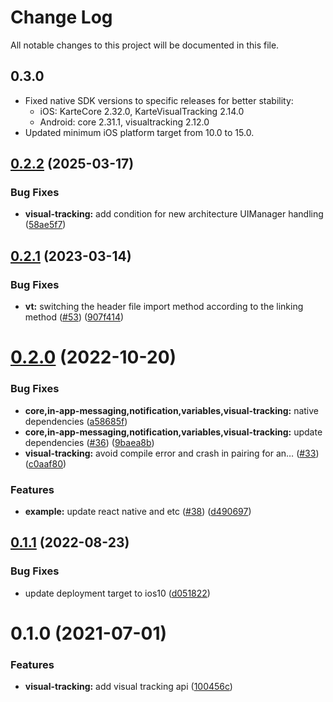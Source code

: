 # Change Log

All notable changes to this project will be documented in this file.

## 0.3.0

- Fixed native SDK versions to specific releases for better stability:
  - iOS: KarteCore 2.32.0, KarteVisualTracking 2.14.0
  - Android: core 2.31.1, visualtracking 2.12.0
- Updated minimum iOS platform target from 10.0 to 15.0.


## [0.2.2](https://github.com/plaidev/karte-react-native/compare/@react-native-karte/visual-tracking@0.2.1...@react-native-karte/visual-tracking@0.2.2) (2025-03-17)


### Bug Fixes

* **visual-tracking:** add condition for new architecture UIManager handling ([58ae5f7](https://github.com/plaidev/karte-react-native/commit/58ae5f7c4c3d1d1eadac22e06c2a0d533729a8e4))





## [0.2.1](https://github.com/plaidev/karte-react-native/compare/@react-native-karte/visual-tracking@0.2.0...@react-native-karte/visual-tracking@0.2.1) (2023-03-14)


### Bug Fixes

* **vt:** switching the header file import method according to the linking method ([#53](https://github.com/plaidev/karte-react-native/issues/53)) ([907f414](https://github.com/plaidev/karte-react-native/commit/907f414b322c3c74b7d1bc308bb98aae8994fd83))





# [0.2.0](https://github.com/plaidev/karte-react-native/compare/@react-native-karte/visual-tracking@0.1.1...@react-native-karte/visual-tracking@0.2.0) (2022-10-20)


### Bug Fixes

* **core,in-app-messaging,notification,variables,visual-tracking:** native dependencies ([a58685f](https://github.com/plaidev/karte-react-native/commit/a58685f2f8c4da0f0209d8c1807fe549a9388826))
* **core,in-app-messaging,notification,variables,visual-tracking:** update dependencies ([#36](https://github.com/plaidev/karte-react-native/issues/36)) ([9baea8b](https://github.com/plaidev/karte-react-native/commit/9baea8bb5b658c77fd1b4eb8b554a833d2156f33))
* **visual-tracking:** avoid compile error and crash in pairing for an… ([#33](https://github.com/plaidev/karte-react-native/issues/33)) ([c0aaf80](https://github.com/plaidev/karte-react-native/commit/c0aaf8044540ebf4af28d741fe2e278249264bd5))


### Features

* **example:** update react native and etc ([#38](https://github.com/plaidev/karte-react-native/issues/38)) ([d490697](https://github.com/plaidev/karte-react-native/commit/d490697bb1829d6be2df0c1f6a670829e5556e5a))





## [0.1.1](https://github.com/plaidev/karte-react-native/compare/@react-native-karte/visual-tracking@0.1.0...@react-native-karte/visual-tracking@0.1.1) (2022-08-23)


### Bug Fixes

* update deployment target to ios10 ([d051822](https://github.com/plaidev/karte-react-native/commit/d051822d24b5441f894b83abc6d22dcfcf689946))





# 0.1.0 (2021-07-01)


### Features

* **visual-tracking:** add visual tracking api ([100456c](https://github.com/plaidev/karte-react-native/commit/100456c3d60cdd34b3a1079b20185eafa3b3a416))
